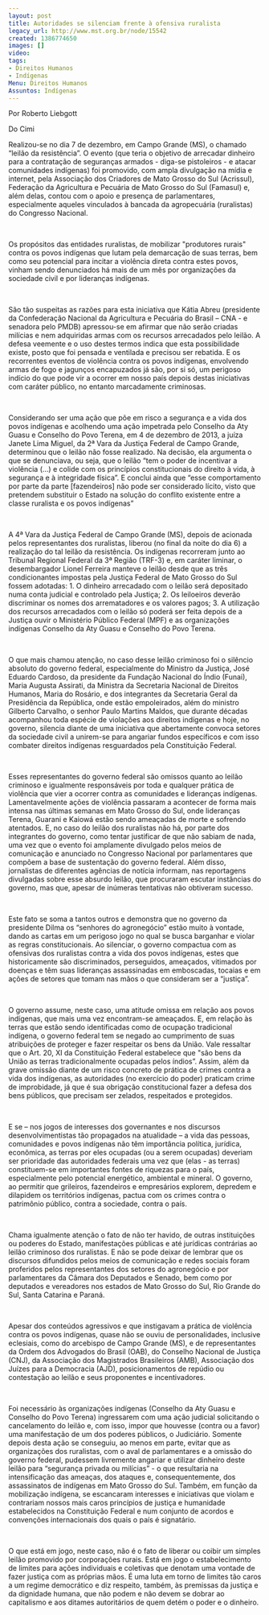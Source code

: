 ```yaml
---
layout: post
title: Autoridades se silenciam frente à ofensiva ruralista
legacy_url: http://www.mst.org.br/node/15542
created: 1386774650
images: []
video: 
tags:
- Direitos Humanos
- Indígenas
Menu: Direitos Humanos
Assuntos: Indígenas
---
```



Por Roberto  Liebgott

Do Cimi


Realizou-se no dia 7 de dezembro, em Campo Grande (MS), o chamado “leilão da resistência”. O evento (que teria o objetivo de arrecadar dinheiro para a contratação de seguranças armados - diga-se pistoleiros - e atacar comunidades indígenas) foi promovido, com ampla divulgação na mídia e internet, pela Associação dos Criadores de Mato Grosso do Sul (Acrissul), Federação da Agricultura e Pecuária de Mato Grosso do Sul (Famasul) e, além delas, contou com o apoio e presença de parlamentares, especialmente aqueles vinculados à bancada da agropecuária (ruralistas) do Congresso Nacional.

 

Os propósitos das entidades ruralistas, de mobilizar "produtores rurais" contra os povos indígenas que lutam pela demarcação de suas terras, bem como seu potencial para incitar a violência direta contra estes povos, vinham sendo denunciados há mais de um mês por organizações da sociedade civil e por lideranças indígenas.

 

São tão suspeitas as razões para esta iniciativa que Kátia Abreu (presidente da Confederação Nacional da Agricultura e Pecuária do Brasil – CNA - e senadora pelo PMDB) apressou-se em afirmar que não serão criadas milícias e nem adquiridas armas com os recursos arrecadados pelo leilão. A defesa veemente e o uso destes termos indica que esta possibilidade existe, posto que foi pensada e ventilada e precisou ser rebatida. E os recorrentes eventos de violência contra os povos indígenas, envolvendo armas de fogo e jagunços encapuzados já são, por si só, um perigoso indício do que pode vir a ocorrer em nosso país depois destas iniciativas com caráter público, no entanto marcadamente criminosas.

 

Considerando ser uma ação que põe em risco a segurança e a vida dos povos indígenas e acolhendo uma ação impetrada pelo Conselho da Aty Guasu e Conselho do Povo Terena, em 4 de dezembro de 2013, a juíza Janete Lima Miguel, da 2ª Vara da Justiça Federal de Campo Grande, determinou que o leilão não fosse realizado. Na decisão, ela argumenta o que se denunciava, ou seja, que o leilão “tem o poder de incentivar a violência (…) e colide com os princípios constitucionais do direito à vida, à segurança e à integridade física”. E conclui ainda que “esse comportamento por parte da parte [fazendeiros] não pode ser considerado lícito, visto que pretendem substituir o Estado na solução do conflito existente entre a classe ruralista e os povos indígenas”

 

A 4ª Vara da Justiça Federal de Campo Grande (MS), depois de acionada pelos representantes dos ruralistas, liberou (no final da noite do dia 6) a realização do tal leilão da resistência. Os indígenas recorreram junto ao Tribunal Regional Federal da 3ª Região (TRF-3) e, em caráter liminar, o desembargador Lionel Ferreira manteve o leilão desde que as três condicionantes impostas pela Justiça Federal de Mato Grosso do Sul fossem adotadas: 1. O dinheiro arrecadado com o leilão será depositado numa conta judicial e controlado pela Justiça; 2. Os leiloeiros deverão discriminar os nomes dos arrematadores e os valores pagos; 3. A utilização dos recursos arrecadados com o leilão só poderá ser feita depois de a Justiça ouvir o Ministério Público Federal (MPF) e as organizações indígenas Conselho da Aty Guasu e Conselho do Povo Terena.

 

O que mais chamou atenção, no caso desse leilão criminoso foi o silêncio absoluto do governo federal, especialmente do Ministro da Justiça, José Eduardo Cardoso, da presidente da Fundação Nacional do Índio (Funai), Maria Augusta Assirati, da Ministra da Secretaria Nacional de Direitos Humanos, Maria do Rosário, e dos integrantes da Secretaria Geral da Presidência da República, onde estão empoleirados, além do ministro Gilberto Carvalho, o senhor Paulo Martins Maldos, que durante décadas acompanhou toda espécie de violações aos direitos indígenas e hoje, no governo, silencia diante de uma iniciativa que abertamente convoca setores da sociedade civil a unirem-se para angariar fundos específicos e com isso combater direitos indígenas resguardados pela Constituição Federal.

 

Esses representantes do governo federal são omissos quanto ao leilão criminoso e igualmente responsáveis por toda e qualquer prática de violência que vier a ocorrer contra as comunidades e lideranças indígenas. Lamentavelmente ações de violência passaram a acontecer de forma mais intensa nas últimas semanas em Mato Grosso do Sul, onde lideranças Terena, Guarani e Kaiowá estão sendo ameaçadas de morte e sofrendo atentados. E, no caso do leilão dos ruralistas não há, por parte dos integrantes do governo, como tentar justificar de que não sabiam de nada, uma vez que o evento foi amplamente divulgado pelos meios de comunicação e anunciado no Congresso Nacional por parlamentares que compõem a base de sustentação do governo federal. Além disso, jornalistas de diferentes agências de notícia informam, nas reportagens divulgadas sobre esse absurdo leilão, que procuraram escutar instâncias do governo, mas que, apesar de inúmeras tentativas não obtiveram sucesso.

 

Este fato se soma a tantos outros e demonstra que no governo da presidente Dilma os “senhores do agronegócio” estão muito à vontade, dando as cartas em um perigoso jogo no qual se busca barganhar e violar as regras constitucionais. Ao silenciar, o governo compactua com as ofensivas dos ruralistas contra a vida dos povos indígenas, estes que historicamente são discriminados, perseguidos, ameaçados, vitimados por doenças e têm suas lideranças assassinadas em emboscadas, tocaias e em ações de setores que tomam nas mãos o que consideram ser a “justiça”.

 

O governo assume, neste caso, uma atitude omissa em relação aos povos indígenas, que mais uma vez encontram-se ameaçados. E, em relação às terras que estão sendo identificadas como de ocupação tradicional indígena, o governo federal tem se negado ao cumprimento de suas atribuições de proteger e fazer respeitar os bens da União. Vale ressaltar que o Art. 20, XI da Constituição Federal estabelece que "são bens da União as terras tradicionalmente ocupadas pelos índios”. Assim, além da grave omissão diante de um risco concreto de prática de crimes contra a vida dos indígenas, as autoridades (no exercício do poder) praticam crime de improbidade, já que é sua obrigação constitucional fazer a defesa dos bens públicos, que precisam ser zelados, respeitados e protegidos.

 

E se – nos jogos de interesses dos governantes e nos discursos desenvolvimentistas tão propagados na atualidade – a vida das pessoas, comunidades e povos indígenas não têm importância política, jurídica, econômica, as terras por eles ocupadas (ou a serem ocupadas) deveriam ser prioridade das autoridades federais uma vez que (elas - as terras) constituem-se em importantes fontes de riquezas para o país, especialmente pelo potencial energético, ambiental e mineral. O governo, ao permitir que grileiros, fazendeiros e empresários explorem, depredem e dilapidem os territórios indígenas, pactua com os crimes contra o patrimônio público, contra a sociedade, contra o país.

 

Chama igualmente atenção o fato de não ter havido, de outras instituições ou poderes do Estado, manifestações públicas e até jurídicas contrárias ao leilão criminoso dos ruralistas. E não se pode deixar de lembrar que os discursos difundidos pelos meios de comunicação e redes sociais foram proferidos pelos representantes dos setores do agronegócio e por parlamentares da Câmara dos Deputados e Senado, bem como por deputados e vereadores nos estados de Mato Grosso do Sul, Rio Grande do Sul, Santa Catarina e Paraná.

 

Apesar dos conteúdos agressivos e que instigavam a prática de violência contra os povos indígenas, quase não se ouviu de personalidades, inclusive eclesiais, como do arcebispo de Campo Grande (MS), e de representantes da Ordem dos Advogados do Brasil (OAB), do Conselho Nacional de Justiça (CNJ), da Associação dos Magistrados Brasileiros (AMB), Associação dos Juízes para a Democracia (AJD), posicionamentos de repúdio ou contestação ao leilão e seus proponentes e incentivadores.

 

Foi necessário às organizações indígenas (Conselho da Aty Guasu e Conselho do Povo Terena) ingressarem com uma ação judicial solicitando o cancelamento do leilão e, com isso, impor que houvesse (contra ou a favor) uma manifestação de um dos poderes públicos, o Judiciário. Somente depois desta ação se conseguiu, ao menos em parte, evitar que as organizações dos ruralistas, com o aval de parlamentares e a omissão do governo federal, pudessem livremente angariar e utilizar dinheiro deste leilão para “segurança privada ou milícias” - o que resultaria na intensificação das ameaças, dos ataques e, consequentemente, dos assassinatos de indígenas em Mato Grosso do Sul. Também, em função da mobilização indígena, se escancaram interesses e iniciativas que violam e contrariam nossos mais caros princípios de justiça e humanidade estabelecidos na Constituição Federal e num conjunto de acordos e convenções internacionais dos quais o país é signatário.

 

O que está em jogo, neste caso, não é o fato de liberar ou coibir um simples leilão promovido por corporações rurais. Está em jogo o estabelecimento de limites para ações individuais e coletivas que denotam uma vontade de fazer justiça com as próprias mãos. É uma luta em torno de limites tão caros a um regime democrático e diz respeito, também, às premissas da justiça e da dignidade humana, que não podem e não devem se dobrar ao capitalismo e aos ditames autoritários de quem detém o poder e o dinheiro.
 
